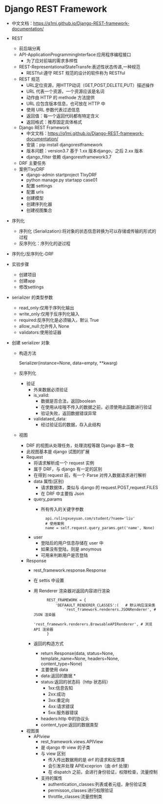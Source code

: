 # Django REST Framework
- 中文文档：https://q1mi.github.io/Django-REST-framework-documentation/
- REST
    - 前后端分离
    - API-ApplicationProgrammingInterface:应用程序编程接口
        - 为了应对前端的需求多样性
    - REST-RepresentationalStateTransfe:表述性状态传递,一种规范
        - RESTful:遵守 REST 规范的设计的软件称为 RESTful
    - REST 规范
        - URL定位资源，用HTTP动词（GET,POST,DELETE,PUT）描述操作
        - URL 代表一个资源，一个资源应该是名词
        - 动作由 HTTP 的 methode 方法提供
        - URL 应包含版本信息，也可放在 HTTP 中
        - 使用 URL 参数代表过滤信息
        - 返回值：每一个返回代码都有特定含义
        - 返回格式：推荐固定具体格式
    - Django REST Framework
        - 中文文档：https://q1mi.github.io/Django-REST-framework-documentation/
        - 安装：pip install djangorestframework
        - 版本问题：version3.7 基于 1.xx 版本django，之后 2.xx 版本
        - django_filter 依赖 djangorestframework3.7
    - DRF 主要任务
    - 案例TlxyDRF
        - django-admin startproject TlxyDRF
        - python manage.py startapp case01
        - 配置 settings
        - 配置 urls
        - 创建模型
        - 创建序列化器
        - 创建视图集合

- 序列化
    - 序列化 (Serialization):将对象的状态信息转换为可以存储或传输的形式的过程
    - 反序列化：序列化的逆过程

- 序列化/反序列化-DRF

- 实验步骤
    - 创建项目
    - 创建app
    - 修改settings

- serializer 的类型参数
    - read_only:仅用于序列化输出
    - write_only:仅用于反序列化输入
    - required:反序列化是必须输入，默认 True
    - allow_null:允许传入 None
    - validators:使用验证器

- 创建 serializer 对象
    - 构造方法

        Serializer(instance=None, data=empty, **kwarg)

    - 反序列化
        - 验证
            - 外来数据必须验证
            - is_valid:
                - 数据是否合法，返回boolean
                - 在使用从哇哦不传入的数据之前，必须使用此函数进行验证
                - 验证失败，返回数据错误异常
            - validataed_data:
                - 经过验证后的数据，存入此结构
    - 视图
        - DRF 的视图从处理任务，处理流程等跟 Django 基本一致
        - 此视图基本是 django 试图的扩展
        - Request
            - 将请求解析成一个 request 实例
            - 属于 DRF，与 django 有一定的区别
            - 在得到 request 前，有一个 Parse 对传入数据请求进行解析
            - data 属性(区别)
                - 请求数据体，类似与 django 的 request.POST,request.FILES
                - 在 DRF 中主要指 Json
            - query_params
                - 所有传入的关键字参数

                        api.rulingxueyuan.com/student/?naem='liu'
                        # 使用案例
                        name = self.request.query_params.get('name', None)
            - user
                - 登陆后的用户信息存储在 user 中
                - 如果没有登陆，则是 anoymous
                - 可用来判断用户是否登陆
        - Response
            - rest_framework.response.Response
            - 在 settis 中设置
            - 用 Renderer 渲染器对返回内容进行渲染

                        REST_FRAMEWORK = {
                            'DEFAAULT_RENDERER_CLASSES':(   # 默认响应渲染类
                                'rest_framework.renderers.JSONRenderer', # JSON 渲染器
                                'rest_framework.renderers.BrowsableAPIRenderer', # 浏览 API 渲染器
                        }
            - 返回的构造方式
                - return Response(data, status=None, template_name=None, headers=None, content_type=None)
                - 主要使用 data
                - data:返回的数据    *
                - status:返回的状态码（http 状态码）
                    - 1xx:信息告知
                    - 2xx:成功
                    - 3xx:重定向
                    - 4xx:请求错误
                    - 5xx:服务器错误
                - headers:http 中的协议头
                - content_type:返回的数据类型
        - 视图类
            - APIview
                - rest_framework.views.APIView
                - 是 django 中 view 的子类
                - 与 view 区别
                    - 传入传出数据用的是 drf 的请求和反馈类
                    - 会引发并处理 APIExceprion（由 drf 处理）
                    - 在 dispatch 之前，会进行身份验证，权限检查，流量控制
                - 支持的属性
                    - authentication_classes:列表或者元组，身份验证类
                    - permisson_classes:进行权限验证
                    - throttle_classes:流量控制类